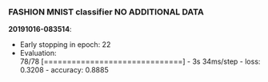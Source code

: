 ### FASHION MNIST classifier NO ADDITIONAL DATA

**20191016-083514**:  
* Early stopping in epoch: 22  
* Evaluation:  
78/78 [==============================] - 3s 34ms/step - loss: 0.3208 - accuracy: 0.8885

